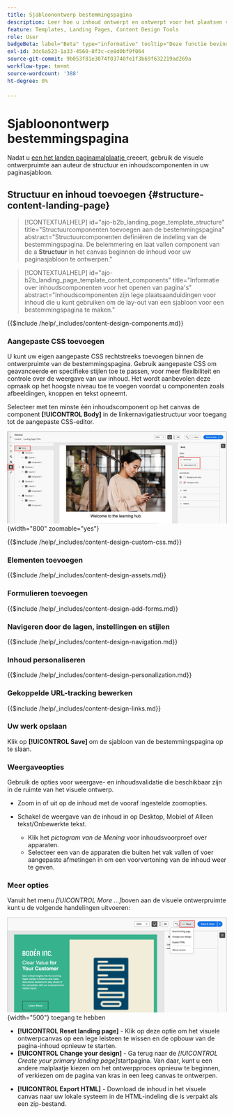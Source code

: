 ```yaml
---
title: Sjabloonontwerp bestemmingspagina
description: Leer hoe u inhoud ontwerpt en ontwerpt voor het plaatsen van paginasjablonen die Marktdeelnemers opnieuw kunnen gebruiken om bestemmingspagina's te maken.
feature: Templates, Landing Pages, Content Design Tools
role: User
badgeBeta: label="Beta" type="informative" tooltip="Deze functie bevindt zich momenteel in een beperkte bètaversie"
exl-id: 3dc6a523-1a33-4560-8f3c-ce8d0bf9f064
source-git-commit: 9b053f81e3074f03740fe1f3b69f632219ad269a
workflow-type: tm+mt
source-wordcount: '388'
ht-degree: 0%

---
```


# Sjabloonontwerp bestemmingspagina

Nadat u [ een het landen paginamalplaatje ](./landing-page-templates.md#create-a-landing-page-template) creeert, gebruik de visuele ontwerpruimte aan auteur de structuur en inhoudscomponenten in uw paginasjabloon.

## Structuur en inhoud toevoegen {#structure-content-landing-page}

>[!CONTEXTUALHELP]
>id="ajo-b2b_landing_page_template_structure"
>title="Structuurcomponenten toevoegen aan de bestemmingspagina"
>abstract="Structuurcomponenten definiëren de indeling van de bestemmingspagina. De belemmering en laat vallen component van de a **Structuur** in het canvas beginnen de inhoud voor uw paginasjabloon te ontwerpen."

>[!CONTEXTUALHELP]
>id="ajo-b2b_landing_page_template_content_components"
>title="Informatie over inhoudscomponenten voor het openen van pagina&#39;s"
>abstract="Inhoudscomponenten zijn lege plaatsaanduidingen voor inhoud die u kunt gebruiken om de lay-out van een sjabloon voor een bestemmingspagina te maken."

{{$include /help/_includes/content-design-components.md}}

### Aangepaste CSS toevoegen

U kunt uw eigen aangepaste CSS rechtstreeks toevoegen binnen de ontwerpruimte van de bestemmingspagina. Gebruik aangepaste CSS om geavanceerde en specifieke stijlen toe te passen, voor meer flexibiliteit en controle over de weergave van uw inhoud. Het wordt aanbevolen deze opmaak op het hoogste niveau toe te voegen voordat u componenten zoals afbeeldingen, knoppen en tekst opneemt.

Selecteer met ten minste één inhoudscomponent op het canvas de component **[!UICONTROL Body]** in de linkernavigatiestructuur voor toegang tot de aangepaste CSS-editor.

![ heb toegang tot de lichaamstijlen ](./assets/landing-page-body-styles-css.png){width="800" zoomable="yes"}

{{$include /help/_includes/content-design-custom-css.md}}

### Elementen toevoegen

{{$include /help/_includes/content-design-assets.md}}

### Formulieren toevoegen

{{$include /help/_includes/content-design-add-forms.md}}

### Navigeren door de lagen, instellingen en stijlen

{{$include /help/_includes/content-design-navigation.md}}

### Inhoud personaliseren

{{$include /help/_includes/content-design-personalization.md}}

### Gekoppelde URL-tracking bewerken

{{$include /help/_includes/content-design-links.md}}

### Uw werk opslaan

Klik op **[!UICONTROL Save]** om de sjabloon van de bestemmingspagina op te slaan.
<!--
You can continue to make edits to the draft page template. When you are ready to make it available for using in page creation, you can [publish the template](./landing-page-templates.md#). -->

### Weergaveopties

Gebruik de opties voor weergave- en inhoudsvalidatie die beschikbaar zijn in de ruimte van het visuele ontwerp.

* Zoom in of uit op de inhoud met de vooraf ingestelde zoomopties.

* Schakel de weergave van de inhoud in op Desktop, Mobiel of Alleen tekst/Onbewerkte tekst.
   * Klik het _pictogram van de Mening_ voor inhoudsvoorproef over apparaten.
   * Selecteer een van de apparaten die buiten het vak vallen of voer aangepaste afmetingen in om een voorvertoning van de inhoud weer te geven.

### Meer opties

Vanuit het menu _[!UICONTROL More ...]_&#x200B;boven aan de visuele ontwerpruimte kunt u de volgende handelingen uitvoeren:

![ klik Meer om tot malplaatjeacties ](./assets/landing-page-designer-more-menu.png){width="500"} toegang te hebben

* **[!UICONTROL Reset landing page]** - Klik op deze optie om het visuele ontwerpcanvas op een lege leisteen te wissen en de opbouw van de pagina-inhoud opnieuw te starten.
* **[!UICONTROL Change your design]** - Ga terug naar de _[!UICONTROL Create your primary landing page]_&#x200B;startpagina. Van daar, kunt u een andere malplaatje kiezen om het ontwerpproces opnieuw te beginnen, of verkiezen om de pagina van kras in een leeg canvas te ontwerpen.
<!--- * **[!UICONTROL Save as content template]** - Save the page body as a landing page template to be reused across multiple landing pages. You provide a name and description for the template and save it to the list of saved  landing page templates. -->
* **[!UICONTROL Export HTML]** - Download de inhoud in het visuele canvas naar uw lokale systeem in de HTML-indeling die is verpakt als een zip-bestand.
